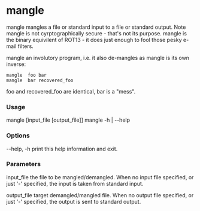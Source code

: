 # mangle

mangle mangles a file or standard input to a file or standard output.
Note mangle is not cyrptographically secure - that's not its purpose.
mangle is the binary equivilent of ROT13 - it does just enough to fool
those pesky e-mail filters.

mangle an involutory program, i.e. it also de-mangles as mangle is its
own inverse:

    mangle  foo bar
    mangle  bar recovered_foo

foo and recovered_foo are identical, bar is a "mess".

### Usage

mangle [input_file [output_file]]
mangle -h | --help

### Options
--help, -h   print this help information and exit.

### Parameters
input_file   the file to be mangled/demangled. When no input file specified, or
             just '-' specified, the input is taken from standard input.

output_file  target demangled/mangled file. When no output file specified, or
             just '-' specified, the output is sent to standard output.

